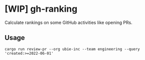 # [WIP] gh-ranking

Calculate rankings on some GitHub activities like opening PRs.

## Usage

```
cargo run review-pr --org ubie-inc --team engineering --query 'created:>=2022-06-01'
```

